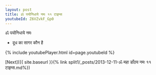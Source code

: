 ```yaml
---
layout: post
title: ॐ पयोनिधाये नमः ११ टाइम्स
youtubeId: Z6VZvkF_Gp0
---
```

 
 
 ॐ पयोनिधाये नमः  
 
 -  दूध का सागर कौन है 
 
  
 
  
 
 
 
 
 
 


{% include youtubePlayer.html id=page.youtubeId %}
 
[Next]({{ site.baseurl }}{% link  split1/_posts/2013-12-11-ॐ महा डाँठय नमः ११ टाइम्स.md%})
 
